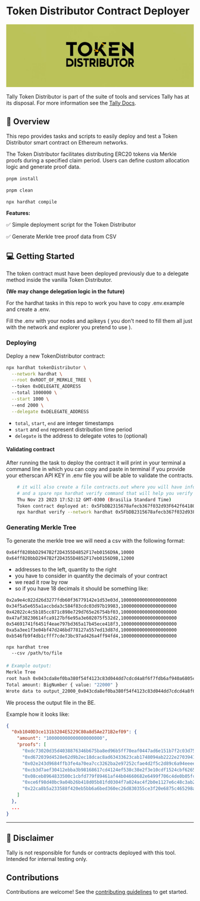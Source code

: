 # Token Distributor Contract Deployer

![Banner](resources/banner.png)

Tally Token Distributor is part of the suite of tools and services Tally has at its disposal. For more information see the [Tally Docs](https://docs.tally.xyz/premium-features/dao-launcher).

## 📗 Overview

This repo provides tasks and scripts to easily deploy and test a Token Distributor smart contract on Ethereum networks. 

The Token Distributor facilitates distributing ERC20 tokens via Merkle proofs during a specified claim period. Users can define custom allocation logic and generate proof data.

`pnpm install`

`pnpm clean`

`npx hardhat compile`

**Features:**

✅ Simple deployment script for the Token Distributor  

✅ Generate Merkle tree proof data from CSV  

<!-- ✅ Claim tokens via contract integration   -->

<!-- ✅ Full testing suite demo   -->

## 💻 Getting Started

The token contract must have been deployed previously due to a delegate method inside the vanilla Token Distributor. 

**(We may change delegation logic in the future)**

For the hardhat tasks in this repo to work you have to copy .env.example and create a .env.

Fill the .env with your nodes and apikeys ( you don't need to fill them all just with the network and explorer you pretend to use ).

### Deploying 

Deploy a new TokenDistributor contract:

```bash
npx hardhat tokenDistributor \
  --network hardhat \
  --root 0xROOT_OF_MERKLE_TREE \ 
  --token 0xDELEGATE_ADDRESS
  --total 1000000 \
  --start 1000 \ 
  --end 2000 \
  --delegate 0xDELEGATE_ADDRESS 
```

- `total`, `start`, `end` are integer timestamps
- `start` and `end` represent distribution time period   
- `delegate` is the address to delegate votes to (optional)

#### Validating contract

After running the task to deploy the contract it will print in your terminal a command line in which you can copy and paste in terminal if you provide your etherscan API KEY in .env file you will be able to validate the contracts.

```bash
    # it will also create a file contracts.out where you will have information about your contract
    # and a spare npx hardhat verify command that will help you verify your contract if you forgot previously.
    Thu Nov 23 2023 17:52:12 GMT-0300 (Brasilia Standard Time)
    Token contract deployed at: 0x5FbDB2315678afecb367f032d93F642f64180aa3 - hardhat - block number: 1
    npx hardhat verify --network hardhat 0x5FbDB2315678afecb367f032d93F642f64180aa3 "0x5491ccc79ff3c51dc66717d3dfc3affe977e218763db87d261adc29580fdfbf8" "0x22d953bc460246199a02A4c6C2dAA929335645d0" 13700000000000000000000 1700782677 1706023862 0xf8533db72dcba94bf14a3C147A550Ae99d5F5daE
```

### Generating Merkle Tree

To generate the merkle tree we will need a csv with the following format:

```csv
0x64ff820bbD2947B2f2D4355D4852F17eb0156D9A,10000
0x64ff820bbD2947B2f2D4355D4852F17eb0156D9B,12000
```

- addresses to the left, quantity to the right
- you have to consider in quantity the decimals of your contract
- we read it row by row
- so if you have 18 decimals it should be something like:

```csv
0x2a9e4c022d26d3277fdb60f36779142e1d53e03d,100000000000000000000
0x34f5a5e655a1accbda3c584f83cdc03d97b19983,100000000000000000000
0x42022c4c5b185cc871c898e729d765e26754bf03,100000000000000000000
0x47af38230614fca9127bf6e95a3e602075f532d2,100000000000000000000
0x54691741f6451f4eae797bd365a17b45ece418f3,100000000000000000000
0xa5a3ee1f3e04bf47d246bd778127a557ed13d87d,100000000000000000000
0xb546fb9f4db1cfff7cde73bc97ad426a4ff94fd4,100000000000000000000
```

```bash
npx hardhat tree 
  --csv /path/to/file

# Example output:
Merkle Tree
root hash 0x043cda8ef0ba380f54f4123c83d044dd7cdcd4a8f6f7fdb6af940a6805c4ba84
Total amount: BigNumber { value: "22000" }
Wrote data to output_22000_0x043cda8ef0ba380f54f4123c83d044dd7cdcd4a8f6f7fdb6af940a6805c4ba84.json
```

We process the output file in the BE.

Example how it looks like:

```json
{
  "0xb1040D3ce131b3204E5229C80a8d5Ae271B2ef09": {
    "amount": "100000000000000000000",
    "proofs": [
      "0xdc73020d35d4038876346b675ba8ed96b5ff70eaf0447ad6e151b7f2c03d756e",
      "0xd672039d4528e62d9b2ec18dcac8ad63433623cab1748094ab2222e27039416d",
      "0x02e243d9684ffb3fe4a70ea7cc3262ba2e97252cfae4d2f5c2d89c6a94eeee45",
      "0xcb3d7aef30412ebba3b98168617cd4124ef538c38e2f3e10cdf1524cbf6265f8",
      "0x08ceb8964833500c1cbfd779f89461af44b04660682e6499f706c4de0b05fcd7",
      "0xce6f98d40bc9a04b26b418d05b81fd0304f7a024ac4f2b0e1127e6c48c3ab2b5",
      "0x22ca8b5a233588f420eb5bb6a6bed360ec26d830355ce3f20e6875c465298ac2"
    ]
  },
  ...
}
```

<!-- ### Testing

Run tests:

```
npx hardhat test
``` -->
-------

## 🚨 Disclaimer

Tally is not responsible for funds or contracts deployed with this tool. Intended for internal testing only.

## Contributions

Contributions are welcome! See the [contributing guidelines](CONTRIBUTING.md) to get started.